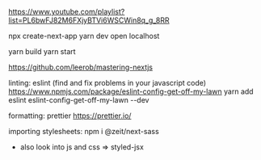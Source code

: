 https://www.youtube.com/playlist?list=PL6bwFJ82M6FXjyBTVi6WSCWin8q_g_8RR

npx create-next-app <app-name>
yarn dev
open localhost

yarn build
yarn start

https://github.com/leerob/mastering-nextjs

linting:
eslint (find and fix problems in your javascript code)
https://www.npmjs.com/package/eslint-config-get-off-my-lawn
yarn add eslint eslint-config-get-off-my-lawn --dev

formatting:
prettier
https://prettier.io/

importing stylesheets:
npm i @zeit/next-sass

- also look into js and css => styled-jsx <style jsx>

- another option: styled components ex:
  import styled from 'styled-components'
  const Title = styled.h1`font-size: 50px; color: ${({theme}) => theme.colors.primary} <!-- ^^ styled components themed components --> <!-- using js in css -->`
  export default () => <Title>Mastering Next.js</Title>

This is a [Next.js](https://nextjs.org/) project bootstrapped with [`create-next-app`](https://github.com/vercel/next.js/tree/canary/packages/create-next-app).

## Getting Started

First, run the development server:

```bash
npm run dev
# or
yarn dev
```

Open [http://localhost:3000](http://localhost:3000) with your browser to see the result.

You can start editing the page by modifying `pages/index.js`. The page auto-updates as you edit the file.

## Learn More

To learn more about Next.js, take a look at the following resources:

- [Next.js Documentation](https://nextjs.org/docs) - learn about Next.js features and API.
- [Learn Next.js](https://nextjs.org/learn) - an interactive Next.js tutorial.

You can check out [the Next.js GitHub repository](https://github.com/vercel/next.js/) - your feedback and contributions are welcome!

## Deploy on Vercel

The easiest way to deploy your Next.js app is to use the [Vercel Platform](https://vercel.com/import?utm_medium=default-template&filter=next.js&utm_source=create-next-app&utm_campaign=create-next-app-readme) from the creators of Next.js.

Check out our [Next.js deployment documentation](https://nextjs.org/docs/deployment) for more details.
